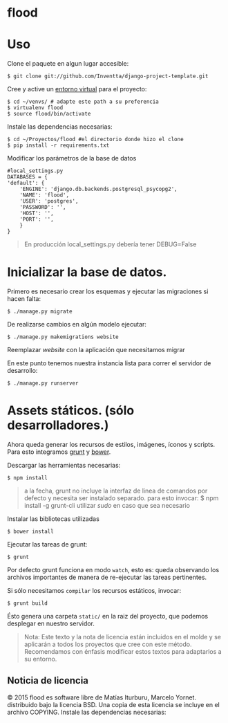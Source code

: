 flood
===============

# Uso

Clone el paquete en algun lugar accesible:

    $ git clone git://github.com/Inventta/django-project-template.git

Cree y active un [entorno virtual](http://pypi.python.org/pypi/virtualenv) para el 
proyecto:

    $ cd ~/venvs/ # adapte este path a su preferencia
    $ virtualenv flood
    $ source flood/bin/activate

Instale las dependencias necesarias:

    $ cd ~/Proyectos/flood #el directorio donde hizo el clone 
    $ pip install -r requirements.txt
    

Modificar los parámetros de la base de datos

    #local_settings.py
    DATABASES = {
    'default': {
        'ENGINE': 'django.db.backends.postgresql_psycopg2', 
        'NAME': 'flood',
        'USER': 'postgres',
        'PASSWORD': '',
        'HOST': '',
        'PORT': '',
        }
    }   

> En producción local_settings.py debería tener DEBUG=False
    
# Inicializar la base de datos.

Primero es necesario crear los esquemas y ejecutar las migraciones si hacen falta:
    
    $ ./manage.py migrate

De realizarse cambios en algún modelo ejecutar:

    $ ./manage.py makemigrations website

Reemplazar *website* con la aplicación que necesitamos migrar

En este punto tenemos nuestra instancia lista para correr el servidor de 
desarrollo:

    $ ./manage.py runserver

# Assets státicos. (sólo desarrolladores.)

Ahora queda generar los recursos de estilos, imágenes, íconos y scripts.
Para esto integramos [grunt](http://gruntjs.com/) y [bower](http://bower.io/).

Descargar las herramientas necesarias:

    $ npm install  

> a la fecha, grunt no incluye la interfaz de linea de comandos por defecto y 
> necesita ser instalado separado.
> para esto invocar:
    $ npm install -g grunt-cli
> utilizar *sudo* en caso que sea necesario

Instalar las bibliotecas utilizadas

    $ bower install

Ejecutar las tareas de grunt:

    $ grunt

Por defecto grunt funciona en modo `watch`, esto es: queda observando los archivos importantes de manera de re-ejecutar las tareas pertinentes.

Si sólo necesitamos `compilar` los recursos estáticos, invocar:

    $ grunt build

Ésto genera una carpeta `static/` en la raiz del proyecto, que podemos desplegar en nuestro servidor.

> Nota: Este texto y la nota de licencia están incluidos en el molde y se 
> aplicarán a todos los proyectos que cree con este método.
> Recomendamos con énfasis modificar estos textos para adaptarlos a su entorno.


Noticia de licencia
---------------
© 2015 
flood es software libre de Matías Iturburu, Marcelo Yornet.
distribuido bajo la licencia BSD. Una copia 
de esta licencia se incluye en el archivo COPYING.
Instale las dependencias necesarias:
